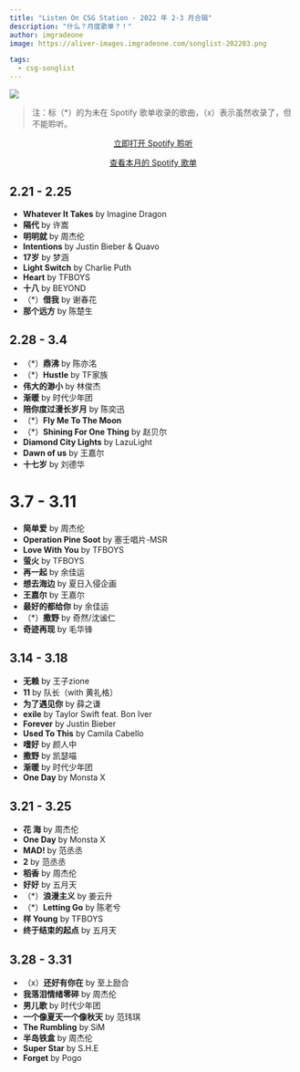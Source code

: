 ```yaml
---
title: "Listen On CSG Station - 2022 年 2-3 月合辑"
description: "什么？月度歌单？！"
author: imgradeone
image: https://aliver-images.imgradeone.com/songlist-202203.png

tags:
  - csg-songlist
---
```


![](https://aliver-images.imgradeone.com/songlist-202203-2x.png)

> 注：标（\*）的为未在 Spotify 歌单收录的歌曲，（x）表示虽然收录了，但不能聆听。

<div style="text-align: center">
  <p><a rel="nofollow noopener noreferrer" target="_blank" href="https://open.spotify.com/playlist/5TL2SJ5wauDfccN9AJqdLI" class="button">立即打开 Spotify 聆听</a></p>
  <p><a rel="nofollow noopener noreferrer" target="_blank" href="https://open.spotify.com/playlist/0Zr3JnPQGBnkHQjS3oOi3x" class="button flat">查看本月的 Spotify 歌单</a></p>
</div>

## 2.21 - 2.25

- **Whatever It Takes** by Imagine Dragon
- **隔代** by 许嵩
- **明明就** by 周杰伦
- **Intentions** by Justin Bieber & Quavo
- **17岁** by 梦涵
- **Light Switch** by Charlie Puth
- **Heart** by TFBOYS
- **十八** by BEYOND
- （\*）**借我** by 谢春花
- **那个远方** by 陈楚生

## 2.28 - 3.4

- （\*）**鼎沸** by 陈亦洺
- （\*）**Hustle** by TF家族
- **伟大的渺小** by 林俊杰
- **渐暖** by 时代少年团
- **陪你度过漫长岁月** by 陈奕迅
- （\*）**Fly Me To The Moon**
- （\*）**Shining For One Thing** by 赵贝尔
- **Diamond City Lights** by LazuLight
- **Dawn of us** by 王嘉尔
- **十七岁** by 刘德华

# 3.7 - 3.11

- **简单爱** by 周杰伦
- **Operation Pine Soot** by 塞壬唱片-MSR
- **Love With You** by TFBOYS
- **萤火** by TFBOYS
- **再一起** by 余佳运
- **想去海边** by 夏日入侵企画
- **王嘉尔** by 王嘉尔
- **最好的都给你** by 余佳运
- （\*）**撒野** by 奇然/沈谧仁
- **奇迹再现** by 毛华锋

## 3.14 - 3.18

- **无赖** by 王子zione
- **11** by 队长（with 黄礼格）
- **为了遇见你** by 薛之谦
- **exile** by Taylor Swift feat. Bon Iver
- **Forever** by Justin Bieber
- **Used To This** by Camila Cabello
- **嗜好** by 颜人中
- **撒野** by 凯瑟喵
- **渐暖** by 时代少年团
- **One Day** by Monsta X

## 3.21 - 3.25

- **花 海** by 周杰伦
- **One Day** by Monsta X
- **MAD!** by 范丞丞
- **2** by 范丞丞
- **稻香** by 周杰伦
- **好好** by 五月天
- （\*）**浪漫主义** by 姜云升
- （\*）**Letting Go** by 陈老兮
- **样 Young** by TFBOYS
- **终于结束的起点** by 五月天

## 3.28 - 3.31

- （x）**还好有你在** by 至上励合
- **我落泪情绪零碎** by 周杰伦
- **男儿歌** by 时代少年团
- **一个像夏天一个像秋天** by 范玮琪
- **The Rumbling** by SiM
- **半岛铁盒** by 周杰伦
- **Super Star** by S.H.E
- **Forget** by Pogo

